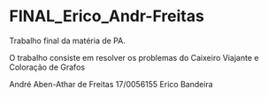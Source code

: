 # FINAL_Erico_Andr-Freitas
Trabalho final da matéria de PA. 

O trabalho consiste em resolver os problemas do Caixeiro Viajante e Coloração de Grafos


André Aben-Athar de Freitas 17/0056155
Erico Bandeira
